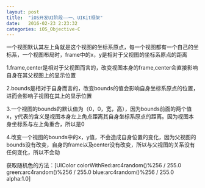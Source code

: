 ```yaml
---
layout: post
title:  "iOS开发UI阶段——一、UIKit框架"
date:   2016-02-23 2:23:32
categories: iOS_Objective-C
---
```

一个视图默认其左上角就是这个视图的坐标系原点，每一个视图都有一个自己的坐标系，一个视图布局时，frame中的x，y是相对于父视图的坐标系原点的距离

1.frame,center是相对于父视图而言的，改变视图本身的frame,center会直接影响自身在其父视图上的显示位置

2.bounds是相对于自身而言的，改变bounds的值会影响自身坐标系原点的位置，进而会影响子视图在其上的显示位置

3.一个视图的bounds的默认值为（0，0，宽，高），因为bounds前面的两个值x，y代表的含义是视图本身左上角点距离其自身坐标系原点的距离。因为视图本身坐标系与左上角重合，所以是0

4.改变一个视图的bounds中的x，y值，不会造成自身位置的变化，因为父视图的bounds没有改变，自身的frame以及center没有改变，所以与父视图的关系没有任何变化，所以不会动

获取随机色的方法：[UIColor colorWithRed:arc4random()%256 / 255.0 green:arc4random()%256 / 255.0 blue:arc4random()%256 / 255.0 alpha:1.0]
